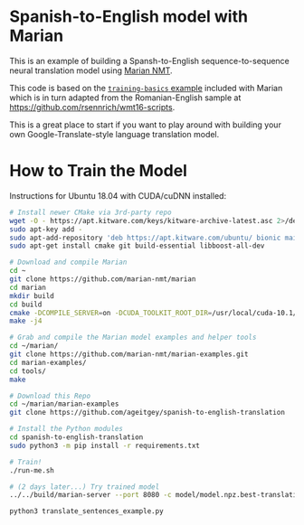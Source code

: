 # Spanish-to-English model with Marian

This is an example of building a Spansh-to-English sequence-to-sequence
neural translation model using [Marian NMT](https://marian-nmt.github.io/).

This code is based on the 
[`training-basics` example](https://github.com/marian-nmt/marian-examples/tree/master/training-basics) 
included with Marian which is in turn adapted from the Romanian-English
sample at https://github.com/rsennrich/wmt16-scripts. 

This is a great place to start if you want to play around with building
your own Google-Translate-style language translation model.

# How to Train the Model

Instructions for Ubuntu 18.04 with CUDA/cuDNN installed:

```bash
# Install newer CMake via 3rd-party repo
wget -O - https://apt.kitware.com/keys/kitware-archive-latest.asc 2>/dev/null | 
sudo apt-key add -
sudo apt-add-repository 'deb https://apt.kitware.com/ubuntu/ bionic main'
sudo apt-get install cmake git build-essential libboost-all-dev

# Download and compile Marian
cd ~
git clone https://github.com/marian-nmt/marian
cd marian
mkdir build
cd build
cmake -DCOMPILE_SERVER=on -DCUDA_TOOLKIT_ROOT_DIR=/usr/local/cuda-10.1/ ..
make -j4

# Grab and compile the Marian model examples and helper tools
cd ~/marian/
git clone https://github.com/marian-nmt/marian-examples.git
cd marian-examples/
cd tools/
make

# Download this Repo
cd ~/marian/marian-examples
git clone https://github.com/ageitgey/spanish-to-english-translation

# Install the Python modules
cd spanish-to-english-translation
sudo python3 -m pip install -r requirements.txt

# Train!
./run-me.sh

# (2 days later...) Try trained model
../../build/marian-server --port 8080 -c model/model.npz.best-translation.npz.decoder.yml -d 0 -b 12 -n1 --mini-batch 64 --maxi-batch 10 --maxi-batch-sort src &

python3 translate_sentences_example.py
```
